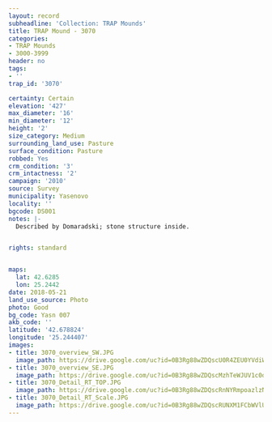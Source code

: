 ```yaml
---
layout: record
subheadline: 'Collection: TRAP Mounds'
title: TRAP Mound - 3070
categories:
- TRAP Mounds
- 3000-3999
header: no
tags:
- ''
trap_id: '3070'

certainty: Certain
elevation: '427'
max_diameter: '16'
min_diameter: '12'
height: '2'
size_category: Medium
surrounding_land_use: Pasture
surface_condition: Pasture
robbed: Yes
crm_condition: '3'
crm_intactness: '2'
campaign: '2010'
source: Survey
municipality: Yasenovo
locality: ''
bgcode: DS001
notes: |-
  Described by Domaradski; stone structure inside.


rights: standard


maps:
  lat: 42.6285
  lon: 25.2442
date: 2018-05-21
land_use_source: Photo
photo: Good
bg_code: Yasn 007
akb_code: ''
latitude: '42.678824'
longitude: '25.244407'
images:
- title: 3070_overview_SW.JPG
  image_path: https://drive.google.com/uc?id=0B3Rg88wZDQscU0R4ZEU0YVdiWDQ
- title: 3070_overview_SE.JPG
  image_path: https://drive.google.com/uc?id=0B3Rg88wZDQscMzhTeWJUV1c0dlk
- title: 3070_Detail_RT_TOP.JPG
  image_path: https://drive.google.com/uc?id=0B3Rg88wZDQscRnNYRmpoazlzNzA
- title: 3070_Detail_RT_Scale.JPG
  image_path: https://drive.google.com/uc?id=0B3Rg88wZDQscRUNXM1FCbWVlUEE
---
```

